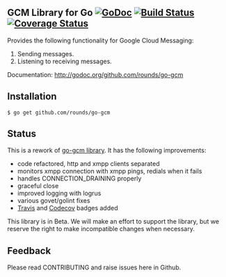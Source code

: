 GCM Library for Go [![GoDoc][godoc image]][godoc] [![Build Status][travis image]][travis] [![Coverage Status][codecov image]][codecov]
--

Provides the following functionality for Google Cloud Messaging:

1. Sending messages.
2. Listening to receiving messages.

Documentation: http://godoc.org/github.com/rounds/go-gcm

## Installation

    $ go get github.com/rounds/go-gcm

## Status

This is a rework of [go-gcm library](https://github.com/google/go-gcm). It has the following improvements:
* code refactored, http and xmpp clients separated
* monitors xmpp connection with xmpp pings, redials when it fails
* handles CONNECTION_DRAINING properly
* graceful close
* improved logging with logrus
* various govet/golint fixes
* [Travis][travis] and [Codecov][codecov] badges added

This library is in Beta. We will make an effort to support the library, but we reserve the right to make incompatible changes when necessary.

## Feedback

Please read CONTRIBUTING and raise issues here in Github.


[godoc]: https://godoc.org/github.com/rounds/go-gcm
[godoc image]: https://godoc.org/github.com/rounds/go-gcm?status.svg

[travis image]: https://travis-ci.org/rounds/go-gcm.svg
[travis]: https://travis-ci.org/rounds/go-gcm

[codecov image]: https://codecov.io/gh/rounds/go-gcm/branch/master/graph/badge.svg
[codecov]: https://codecov.io/gh/rounds/go-gcm
